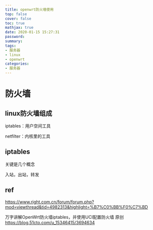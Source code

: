 ```yaml
---
title: openwrt防火墙使用
top: false
cover: false
toc: true
mathjax: true
date: 2020-01-15 15:27:31
password:
summary:
tags:
- 服务器
- linux
- openwrt
categories:
- 服务器
---
```

# 防火墙



## linux防火墙组成

iptables：用户空间工具

netfilter：内核里的工具





## iptables



关键是几个概念

入站，出站，转发





## ref

https://www.right.com.cn/forum/forum.php?mod=viewthread&tid=4982313&highlight=%B7%C0%BB%F0%C7%BD


万字讲解OpenWrt防火墙iptables，并使用UCI配置防火墙 原创
https://blog.51cto.com/u_15346415/3694634